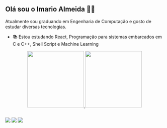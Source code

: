 ## Olá sou o Imario Almeida 👋🏾
Atualmente sou graduando em Engenharia de Computação e gosto de estudar diversas tecnologias.
- 📚 Estou estudando React, Programação para sistemas embarcados em C e C++, Shell Script e Machine Learning
<div align="center">
  <a href="https://github.com/imarioa">
  <img height="180em" src="https://github-readme-stats.vercel.app/api?username=imarioa&show_icons=true&theme=dark&include_all_commits=true&count_private=true"/>
  <img height="180em" src="https://github-readme-stats.vercel.app/api/top-langs/?username=imarioa&layout=compact&langs_count=7&theme=dark"/>
</div>
 
  ##
  
  <div> 
  <a href="https://instagram.com/imario.almeida" target="_blank"><img src="https://img.shields.io/badge/-Instagram-%23E4405F?style=for-the-badge&logo=instagram&logoColor=white" target="_blank"></a>
  <a href = "mailto:imario.almeida22@gmail.com"><img src="https://img.shields.io/badge/-Gmail-%23333?style=for-the-badge&logo=gmail&logoColor=white" target="_blank"></a>
  <a href="https://www.linkedin.com/in/imário-a-a33650116/" target="_blank"><img src="https://img.shields.io/badge/-LinkedIn-%230077B5?style=for-the-badge&logo=linkedin&logoColor=white" target="_blank"></a>
  </div>

